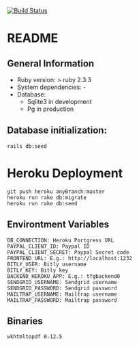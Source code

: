 [![Build Status](https://travis-ci.com/Cr0s4k/GiftOfCharityBack.svg?branch=master)](https://travis-ci.com/Cr0s4k/GiftOfCharityBack)
# README
## General Information
- Ruby version: > ruby 2.3.3
- System dependencies: -
- Database:
    - Sqlite3 in development
    - Pg in production
    
## Database initialization:
    rails db:seed

# Heroku Deployment
    git push heroku anyBranch:master
    heroku run rake db:migrate
    heroku run rake db:seed

## Environtment Variables
    DB_CONNECTION: Heroku Portgress URL 
    PAYPAL_CLIENT_ID: Paypal ID
    PAYPAL_CLIENT_SECRET: Paypal Secret code
    FRONTEND_URL: E.g.: http://localhost:1232
    BITLY_USER: Bitly username
    BITLY_KEY: Bitly key
    BACKEND_HEROKU_APP: E.g.: tfgbackend0
    SENDGRID_USERNAME: Sendgrid username
    SENDGRID_PASSWORD: Sendgrid password
    MAILTRAP_USERNAME: Mailtrap username
    MAILTRAP_PASSWORD: Mailtrap password
    
## Binaries
    wkhtmltopdf 0.12.5
